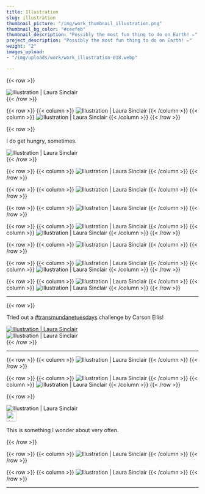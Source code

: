 ```yaml
---
title: Illustration
slug: illustration
thumbnail_picture: "/img/work_thumbnail_illustration.png"
thumbnail_bg_color: "#ceefeb"
thumbnail_description: "Possibly the most fun thing to do on Earth! ✏️"
project_description: "Possibly the most fun thing to do on Earth! ✏️"
weight: "2"
images_upload:
- "/img/uploads/work/work_illustration-018.webp"

---
```


{{< row >}}
	<div class="col-12 col-lg-7 mx-auto d-block">
		<picture>
			<source srcset="/img/work/work_illustration-019.webp" type="image/webp">
			<source srcset="/img/work/work_illustration-019.png" type="image/png">
			<img src="/img/work/work_illustration-019.png" alt="Illustration | Laura Sinclair">
		</picture>
	</div> <!-- /col -->
{{< /row >}}

{{< row >}}
	{{< column >}}
		<picture>
			<source srcset="/img/work/work_illustration-002.webp" type="image/webp">
			<source srcset="/img/work/work_illustration-002.png" type="image/png">
			<img src="/img/work/work_illustration-002.png" alt="Illustration | Laura Sinclair">
		</picture>
	{{< /column >}}
	{{< column >}}
		<picture>
			<source srcset="/img/work/work_illustration-016.webp" type="image/webp">
			<source srcset="/img/work/work_illustration-016.png" type="image/png">
			<img src="/img/work/work_illustration-016.png" alt="Illustration | Laura Sinclair">
		</picture>
	{{< /column >}}
{{< /row >}}

{{< row >}}
	<div class="col col-md-4 d-none d-md-flex align-items-center justify-content-center">
		<p>I do get hungry, sometimes.</p>
	</div>
	<div class="col">
		<img src="/img/work/work_illustration-021.jpg" alt="Illustration | Laura Sinclair" class="w-msd-50 mx-auto d-block">
	</div> <!-- /col -->
{{< /row >}}

{{< row >}}
	{{< column >}}
		<img src="/img/work/work_illustration-003.png" alt="Illustration | Laura Sinclair" class="w-md-75 mx-auto d-block">
	{{< /column >}}
{{< /row >}}

{{< row >}}
	{{< column >}}
		<img src="/img/work/work_illustration-020.png" alt="Illustration | Laura Sinclair" class="w-md-50 mx-auto d-block">
	{{< /column >}}
{{< /row >}}

{{< row >}}
	{{< column >}}
		<img src="/img/work/work_illustration-010.jpg" alt="Illustration | Laura Sinclair" class="w-md-50 mx-auto d-block">
	{{< /column >}}
{{< /row >}}

{{< row >}}
	{{< column >}}
		<picture>
			<source srcset="/img/work/work_illustration-004.webp" type="image/webp">
			<source srcset="/img/work/work_illustration-004.jpg" type="image/jpeg">
			<img src="/img/work/work_illustration-004.jpg" alt="Illustration | Laura Sinclair">
		</picture>
	{{< /column >}}
	{{< column >}}
		<picture>
			<source srcset="/img/work/work_illustration-008.webp" type="image/webp">
			<source srcset="/img/work/work_illustration-008.jpg" type="image/jpeg">
			<img src="/img/work/work_illustration-008.jpg" alt="Illustration | Laura Sinclair">
		</picture>
	{{< /column >}}
{{< /row >}}

{{< row >}}
	{{< column >}}
		<picture>
			<source srcset="/img/work/work_illustration-005.webp" type="image/webp">
			<source srcset="/img/work/work_illustration-005.gif" type="image/jpeg">
			<img src="/img/work/work_illustration-005.gif" alt="Illustration | Laura Sinclair" class="w-md-75 mx-auto d-block rounded shadow">
		</picture>
	{{< /column >}}
{{< /row >}}

{{< row >}}
	{{< column >}}
		<img src="/img/work/work_illustration-006.jpg" alt="Illustration | Laura Sinclair">
	{{< /column >}}
	{{< column >}}
		<img src="/img/work/work_illustration-001.png" alt="Illustration | Laura Sinclair">
	{{< /column >}}
{{< /row >}}

{{< row >}}
	{{< column >}}
		<img src="/img/work/work_illustration-012.jpg" alt="Illustration | Laura Sinclair">
	{{< /column >}}
	{{< column >}}
		<img src="/img/work/work_illustration-011.jpg" alt="Illustration | Laura Sinclair" class="w-md-75 mx-auto d-block">
	{{< /column >}}
{{< /row >}}

---

{{< row >}}
	<div class="col-12 col-sm-4">
		<p>Tried out a <a href="https://www.instagram.com/p/B553F78JiW8/" target="_blank">#transmundanetuesdays</a> challenge by Carson Ellis!</p>
		<a href="https://www.instagram.com/p/B553F78JiW8/" target="_blank"><img src="/img/work/work_illustration-015-prompt.jpg" alt="Illustration | Laura Sinclair" class="mb-3 border rounded shadow"></a>
	</div> <!-- /col -->
	<div class="col-12 col-sm-8">
		<img src="/img/work/work_illustration-015.jpg" alt="Illustration | Laura Sinclair" class="rounded shadow">
	</div> <!-- /col -->
{{< /row >}}

---

{{< row >}}
	{{< column >}}
		<img src="/img/work/work_illustration-017.jpg" alt="Illustration | Laura Sinclair" class="w-md-50 mx-auto d-block">
	{{< /column >}}
{{< /row >}}

{{< row >}}
	{{< column >}}
		<picture>
			<source srcset="/img/work/work_illustration-007.webp" type="image/webp">
			<source srcset="/img/work/work_illustration-007.png" type="image/png">
			<img src="/img/work/work_illustration-007.png" alt="Illustration | Laura Sinclair" class="w-md-75 mx-auto d-block">
		</picture>
	{{< /column >}}
	{{< column >}}
		<picture>
			<source srcset="/img/work/work_illustration-018.webp" type="image/webp">
			<source srcset="/img/work/work_illustration-018.png" type="image/png">
			<img src="/img/work/work_illustration-018.png" alt="Illustration | Laura Sinclair" class="w-md-75 mx-auto d-block">
		</picture>
	{{< /column >}}
{{< /row >}}

{{< row >}}
	<div class="col-12 col-md-8 col-lg-9">
		<img src="/img/work/work_illustration-009.jpg" alt="Illustration | Laura Sinclair" class="w-md-75 mx-auto d-block">
	</div>
	<div class="col-12 col-md-4 col-lg-3 d-flex flex-row align-items-center justify-content-center text-center">
		<img src="/img/icon_arrow-left.svg" alt="<-" width="26" class="mr-3 d-none d-md-block">
		<p>This is something I wonder about very often.</p>
	</div>
{{< /row >}}

{{< row >}}
	{{< column >}}
		<img src="/img/work/work_illustration-013.png" alt="Illustration | Laura Sinclair" class="w-md-75 mx-auto d-block">
	{{< /column >}}
{{< /row >}}

{{< row >}}
	{{< column >}}
		<img src="/img/work/work_illustration-014.jpg" alt="Illustration | Laura Sinclair" class="rounded shadow">
	{{< /column >}}
{{< /row >}}

---
